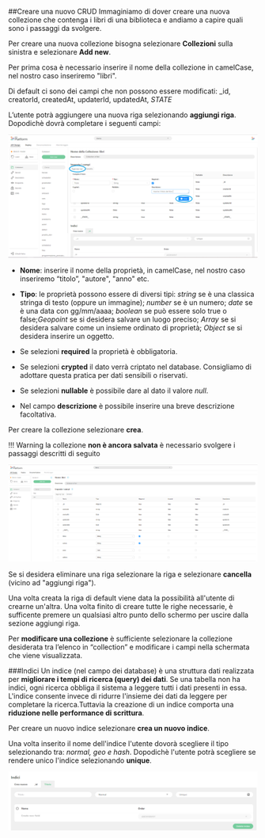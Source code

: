 ##Creare una nuovo CRUD
Immaginiamo di dover creare una nuova collezione che contenga i libri di una biblioteca e andiamo a capire quali sono i passaggi da svolgere.

Per creare una nuova collezione bisogna selezionare **Collezioni** sulla sinistra e selezionare **Add new**.

Per prima cosa è necessario inserire il nome della collezione in camelCase, nel nostro caso inseriremo "libri".

Di default ci sono dei campi che non possono essere modificati: _id, creatorId, createdAt, updaterId, updatedAt, _STATE_

L’utente potrà aggiungere una nuova riga selezionando **aggiungi riga**. Dopodichè dovrà completare i seguenti campi:

![Crea-collezione-riga-titolo](img/Crea-collezione-riga-titolo.PNG)

* **Nome**: inserire il nome della proprietà, in camelCase, nel nostro caso inseriremo “titolo”, "autore", "anno" etc.

* **Tipo**: le proprietà possono essere di diversi tipi: *string* se è una classica stringa di testo (oppure un immagine); *number* se è un numero; *date* se è una data con gg/mm/aaaa; *boolean* se può essere solo true o false;*Geopoint* se si desidera salvare un luogo preciso; *Array* se si desidera salvare come un insieme ordinato di proprietà; *Object* se si desidera inserire un oggetto.

* Se selezioni **required** la proprietà è obbligatoria.

* Se selezioni **crypted** il dato verrà criptato nel database. Consigliamo di adottare questa pratica per dati sensibili o riservati.

* Se selezioni **nullable** è possibile dare al dato il valore *null*.

* Nel campo **descrizione** è possibile inserire una breve descrizione facoltativa.

Per creare la collezione selezionare **crea**.

!!! Warning
    la collezione **non è ancora salvata** è necessario svolgere i passaggi descritti di seguito

![tabella_prop](img/tabella_prop.PNG)

Se si desidera eliminare una riga selezionare la riga e selezionare **cancella** (vicino ad "aggiungi riga").

Una volta creata la riga di default viene data la possibilità all'utente di crearne un'altra. Una volta finito di creare tutte le righe necessarie, è sufficente premere un qualsiasi altro punto dello schermo per uscire dalla sezione aggiungi riga.

Per **modificare una collezione** è sufficiente selezionare la collezione desiderata tra l’elenco in “collection” e modificare i campi nella schermata che viene visualizzata.

###Indici
Un indice (nel campo dei database) è una struttura dati realizzata per **migliorare i tempi di ricerca (query) dei dati**. Se una tabella non ha indici, ogni ricerca obbliga il sistema a leggere tutti i dati presenti in essa. L'indice consente invece di ridurre l'insieme dei dati da leggere per completare la ricerca.Tuttavia la creazione di un indice comporta una **riduzione  nelle performance di scrittura**.

Per creare un nuovo indice selezionare **crea un nuovo indice**.

Una volta inserito il nome dell'indice l'utente dovorà scegliere il tipo selezionando tra: *normal, geo e hash*. Dopodichè l'utente potrà scegliere se rendere unico l'indice selezionando **unique**.

![Indice](img/Indice.PNG)
